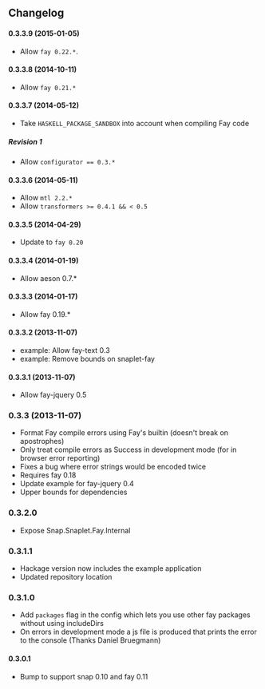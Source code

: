 ## Changelog

#### 0.3.3.9 (2015-01-05)

* Allow `fay 0.22.*`.

#### 0.3.3.8 (2014-10-11)

* Allow `fay 0.21.*`

#### 0.3.3.7 (2014-05-12)

* Take `HASKELL_PACKAGE_SANDBOX` into account when compiling Fay code

##### Revision 1

* Allow `configurator == 0.3.*`

#### 0.3.3.6 (2014-05-11)

* Allow `mtl 2.2.*`
* Allow `transformers >= 0.4.1 && < 0.5`

#### 0.3.3.5 (2014-04-29)

* Update to `fay 0.20`

#### 0.3.3.4 (2014-01-19)

* Allow aeson 0.7.*

#### 0.3.3.3 (2014-01-17)

* Allow fay 0.19.*

#### 0.3.3.2 (2013-11-07)

* example: Allow fay-text 0.3
* example: Remove bounds on snaplet-fay

#### 0.3.3.1 (2013-11-07)

* Allow fay-jquery 0.5

### 0.3.3 (2013-11-07)

* Format Fay compile errors using Fay's builtin (doesn't break on apostrophes)
* Only treat compile errors as Success in development mode (for in browser error reporting)
* Fixes a bug where error strings would be encoded twice
* Requires fay 0.18
* Update example for fay-jquery 0.4
* Upper bounds for dependencies

### 0.3.2.0

* Expose Snap.Snaplet.Fay.Internal

### 0.3.1.1

* Hackage version now includes the example application
* Updated repository location

### 0.3.1.0

* Add `packages` flag in the config which lets you use other fay packages without using includeDirs
* On errors in development mode a js file is produced that prints the error to the console (Thanks Daniel Bruegmann)

#### 0.3.0.1

* Bump to support snap 0.10 and fay 0.11

